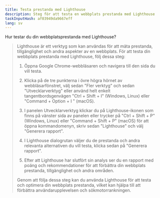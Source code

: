 ```yaml
---
title: Testa prestanda med Lighthouse
description: Steg för att testa en webbplats prestanda med Lighthouse
taskInputHash: af03949da9667eff
lang: sv
---
```

Hur testar du din webbplatsprestanda med Lighthouse?

>Lighthouse är ett verktyg som kan användas för att mäta prestanda, tillgänglighet och andra aspekter av en webbplats. För att testa din webbplats prestanda med Lighthouse, följ dessa steg:
>
>1. Öppna Google Chrome-webbläsaren och navigera till den sida du vill testa.
>
>2. Klicka på de tre punkterna i övre högra hörnet av webbläsarfönstret, välj sedan "Fler verktyg" och sedan "Utvecklarverktyg" eller använd helt enkelt tangentbordsgenvägen "Ctrl + Shift + I" (Windows, Linux) eller "Command + Option + I " (macOS).
>
>3. I panelen Utvecklarverktyg klickar du på Lighthouse-ikonen som finns på vänster sida av panelen eller trycker på "Ctrl + Shift + P" (Windows, Linux) eller "Command + Shift + P" (macOS) för att öppna kommandomenyn, skriv sedan "Lighthouse" och välj "Generera rapport".
>
>4. I Lighthouse dialogrutan väljer du de prestanda och andra relevanta alternativen du vill testa, klicka sedan på "Generera rapport".
>
>5. Efter att Lighthouse har slutfört sin analys ser du en rapport med poäng och rekommendationer för att förbättra din webbplats prestanda, tillgänglighet och andra områden.
>
>Genom att följa dessa steg kan du använda Lighthouse för att testa och optimera din webbplats prestanda, vilket kan hjälpa till att förbättra användarupplevelsen och sökmotorrankningen.
